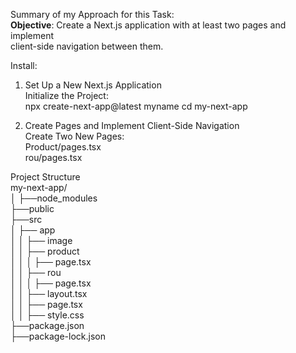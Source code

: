 
Summary of my Approach for this Task:  <br/>
**Objective**: Create a Next.js application with at least two pages and implement  <br/>
client-side navigation between them.  <br/>

Install:
1) Set Up a New Next.js Application <br/>
    Initialize the Project:  <br/>
    npx create-next-app@latest myname
    cd my-next-app <br/>


2) Create Pages and Implement Client-Side Navigation  <br/>
    Create Two New Pages:  <br/>
    Product/pages.tsx  <br/>
     rou/pages.tsx  <br/>



Project Structure <br/>
my-next-app/ <br/>
│
├──node_modules <br/>
├──public <br/>
├──src <br/>
│   ├── app  <br/>
│   │   ├── image  <br/>
│   │   ├── product  <br/>
│   │   │ ├── page.tsx  <br/>
│   │   ├── rou  <br/>
│   │   │ ├── page.tsx  <br/> 
│   │   ├── layout.tsx  <br/>
│   │   ├── page.tsx  <br/> 
│   │   ├── style.css <br/>
├──package.json <br/>
├──package-lock.json  <br/>


  
